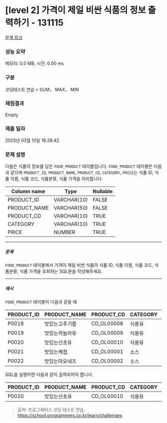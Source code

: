 # [level 2] 가격이 제일 비싼 식품의 정보 출력하기 - 131115 

[문제 링크](https://school.programmers.co.kr/learn/courses/30/lessons/131115) 

### 성능 요약

메모리: 0.0 MB, 시간: 0.00 ms

### 구분

코딩테스트 연습 > SUM， MAX， MIN

### 채점결과

Empty

### 제출 일자

2025년 03월 10일 18:28:42

### 문제 설명

<p style="user-select: auto !important;">다음은 식품의 정보를 담은 <code style="user-select: auto !important;">FOOD_PRODUCT</code> 테이블입니다. <code style="user-select: auto !important;">FOOD_PRODUCT</code> 테이블은 다음과 같으며 <code style="user-select: auto !important;">PRODUCT_ID</code>, <code style="user-select: auto !important;">PRODUCT_NAME</code>, <code style="user-select: auto !important;">PRODUCT_CD</code>, <code style="user-select: auto !important;">CATEGORY</code>, <code style="user-select: auto !important;">PRICE</code>는 식품 ID, 식품 이름, 식품 코드, 식품분류, 식품 가격을 의미합니다.</p>
<table class="table" style="user-select: auto !important;">
        <thead style="user-select: auto !important;"><tr style="user-select: auto !important;">
<th style="user-select: auto !important;">Column name</th>
<th style="user-select: auto !important;">Type</th>
<th style="user-select: auto !important;">Nullable</th>
</tr>
</thead>
        <tbody style="user-select: auto !important;"><tr style="user-select: auto !important;">
<td style="user-select: auto !important;">PRODUCT_ID</td>
<td style="user-select: auto !important;">VARCHAR(10)</td>
<td style="user-select: auto !important;">FALSE</td>
</tr>
<tr style="user-select: auto !important;">
<td style="user-select: auto !important;">PRODUCT_NAME</td>
<td style="user-select: auto !important;">VARCHAR(50)</td>
<td style="user-select: auto !important;">FALSE</td>
</tr>
<tr style="user-select: auto !important;">
<td style="user-select: auto !important;">PRODUCT_CD</td>
<td style="user-select: auto !important;">VARCHAR(10)</td>
<td style="user-select: auto !important;">TRUE</td>
</tr>
<tr style="user-select: auto !important;">
<td style="user-select: auto !important;">CATEGORY</td>
<td style="user-select: auto !important;">VARCHAR(10)</td>
<td style="user-select: auto !important;">TRUE</td>
</tr>
<tr style="user-select: auto !important;">
<td style="user-select: auto !important;">PRICE</td>
<td style="user-select: auto !important;">NUMBER</td>
<td style="user-select: auto !important;">TRUE</td>
</tr>
</tbody>
      </table>
<hr style="user-select: auto !important;">

<h5 style="user-select: auto !important;">문제</h5>

<p style="user-select: auto !important;"><code style="user-select: auto !important;">FOOD_PRODUCT</code> 테이블에서 가격이 제일 비싼 식품의 식품 ID, 식품 이름, 식품 코드, 식품분류, 식품 가격을 조회하는 SQL문을 작성해주세요. </p>

<hr style="user-select: auto !important;">

<h5 style="user-select: auto !important;">예시</h5>

<p style="user-select: auto !important;"><code style="user-select: auto !important;">FOOD_PRODUCT</code> 테이블이 다음과 같을 때</p>
<table class="table" style="user-select: auto !important;">
        <thead style="user-select: auto !important;"><tr style="user-select: auto !important;">
<th style="user-select: auto !important;">PRODUCT_ID</th>
<th style="user-select: auto !important;">PRODUCT_NAME</th>
<th style="user-select: auto !important;">PRODUCT_CD</th>
<th style="user-select: auto !important;">CATEGORY</th>
<th style="user-select: auto !important;">PRICE</th>
</tr>
</thead>
        <tbody style="user-select: auto !important;"><tr style="user-select: auto !important;">
<td style="user-select: auto !important;">P0018</td>
<td style="user-select: auto !important;">맛있는고추기름</td>
<td style="user-select: auto !important;">CD_OL00008</td>
<td style="user-select: auto !important;">식용유</td>
<td style="user-select: auto !important;">6100</td>
</tr>
<tr style="user-select: auto !important;">
<td style="user-select: auto !important;">P0019</td>
<td style="user-select: auto !important;">맛있는카놀라유</td>
<td style="user-select: auto !important;">CD_OL00009</td>
<td style="user-select: auto !important;">식용유</td>
<td style="user-select: auto !important;">5100</td>
</tr>
<tr style="user-select: auto !important;">
<td style="user-select: auto !important;">P0020</td>
<td style="user-select: auto !important;">맛있는산초유</td>
<td style="user-select: auto !important;">CD_OL00010</td>
<td style="user-select: auto !important;">식용유</td>
<td style="user-select: auto !important;">6500</td>
</tr>
<tr style="user-select: auto !important;">
<td style="user-select: auto !important;">P0021</td>
<td style="user-select: auto !important;">맛있는케첩</td>
<td style="user-select: auto !important;">CD_OL00001</td>
<td style="user-select: auto !important;">소스</td>
<td style="user-select: auto !important;">4500</td>
</tr>
<tr style="user-select: auto !important;">
<td style="user-select: auto !important;">P0022</td>
<td style="user-select: auto !important;">맛있는마요네즈</td>
<td style="user-select: auto !important;">CD_OL00002</td>
<td style="user-select: auto !important;">소스</td>
<td style="user-select: auto !important;">4700</td>
</tr>
</tbody>
      </table>
<p style="user-select: auto !important;">SQL을 실행하면 다음과 같이 출력되어야 합니다.</p>
<table class="table" style="user-select: auto !important;">
        <thead style="user-select: auto !important;"><tr style="user-select: auto !important;">
<th style="user-select: auto !important;">PRODUCT_ID</th>
<th style="user-select: auto !important;">PRODUCT_NAME</th>
<th style="user-select: auto !important;">PRODUCT_CD</th>
<th style="user-select: auto !important;">CATEGORY</th>
<th style="user-select: auto !important;">PRICE</th>
</tr>
</thead>
        <tbody style="user-select: auto !important;"><tr style="user-select: auto !important;">
<td style="user-select: auto !important;">P0020</td>
<td style="user-select: auto !important;">맛있는산초유</td>
<td style="user-select: auto !important;">CD_OL00010</td>
<td style="user-select: auto !important;">식용유</td>
<td style="user-select: auto !important;">6500</td>
</tr>
</tbody>
      </table>

> 출처: 프로그래머스 코딩 테스트 연습, https://school.programmers.co.kr/learn/challenges